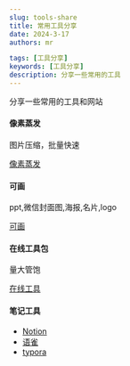 ```yaml
---
slug: tools-share
title: 常用工具分享
date: 2024-3-17
authors: mr

tags: [工具分享]
keywords: [工具分享]
description: 分享一些常用的工具
---
```


分享一些常用的工具和网站

<!-- truncate -->

#### 像素蒸发

图片压缩，批量快速

[像素蒸发](https://moonvy.com/apps/PxEvapo/)

#### 可画

ppt,微信封面图,海报,名片,logo

[可画](https://www.canva.cn/)

#### 在线工具包

量大管饱

[在线工具](https://tool.lu/)

#### 笔记工具

- [Notion](https://www.notion.so/)
- [语雀](https://www.yuque.com/)
- [typora](https://www.typora.io/)
